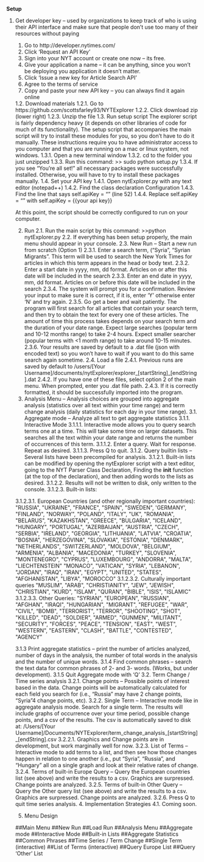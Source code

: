 <b>Setup</b>
<ol>
<li>	Get developer key – used by organizations to keep track of who is using their API interface and make sure that people don’t use too many of their resources without paying</li>
	<ol>
			<li>	Go to http://developer.nytimes.com/</li>
			<li>	Click ‘Request an API Key’</li>
			<li>	Sign into your NYT account or create one now – its free.</li>
			<li>	 Give your application a name – it can be anything, since you won’t be deploying you application it doesn’t matter.</li>
			<li>	Click ‘Issue a new key for Article Search API’</li>
			<li> Agree to the terms of service</li>
			<li>	Copy and paste your new API key – you can always find it again online</li>
	</ol>
1.2.	Download materials
1.2.1.	Go to https://github.com/scottsfarley93/NYTExplorer
1.2.2.	Click download zip (lower right)
1.2.3.	Unzip the file
1.3.	Run setup script
The explorer script is fairly dependency heavy (it depends on other libraries of code for much of its functionality).  The setup script that accompanies the main script will try to install these modules for you, so you don’t have to do it manually.  These instructions require you to have administrator access to you computer and that you are running on a mac or linux system, not windows.
1.3.1.	Open a new terminal window
1.3.2.	cd to the folder you just unzipped 
1.3.3.	Run this command: >> sudo python setup.py 
1.3.4.	If you see “You’re all set!” all necessary packages were successfully installed.  Otherwise, you will have to try to install these packages manually. 
1.4.	Set your API key 
1.4.1.	Open nytExplorer.py with any text editor (notepad++)
1.4.2.	Find the class declaration Configuration
1.4.3.	Find the line that says self.apiKey = “” (line 52)
1.4.4.	Replace self.apiKey = “” with self.apiKey = {{your api key}}

At this point, the script should be correctly configured to run on your computer.

2.	Run
2.1.	Run the main script by this command: >>python nytExplorer.py
2.2.	If everything has been setup properly, the main menu should appear in your console. 
2.3.	New Run – Start a new run from scratch  (Option 1)
2.3.1.	Enter a search term, (“Syria”, “Syrian Migrants”.  This term will be used to search the New York Times for articles in which this term appears in the head or body text.
2.3.2.	Enter a start date in yyyy, mm, dd format.  Articles on or after this date will be included in the search
2.3.3.	Enter an end date in yyyy, mm, dd format.  Articles on or before this date will be included in the search
2.3.4.	The system will prompt you for a confirmation.  Review your input to make sure it is correct, if it is, enter ‘Y’ otherwise enter ‘N’ and try again.
2.3.5.	Go get a beer and wait patiently.  The program will first search for all articles that contain your search term, and then try to obtain the text for every one of these articles.  The amount of time this process takes depends on your search term and the duration of your date range.  Expect large searches (popular term and 10-12 months range) to take 2-4 hours.  Expect smaller searcher (popular terms with <1 month range) to take around 10-15 minutes. 
2.3.6.	Your results are saved by default to a .dat file (json with encoded text) so you won’t have to wait if you want to do this same search again sometime.
2.4.	Load a file
2.4.1.	Previous runs are saved by default to /users/[Your Username]/documents/nytExplorer/explorer_[startString]_[endString].dat
2.4.2.	If you have one of these files, select option 2 of the main menu.  When prompted, enter you .dat file path.
2.4.3.	If it is correctly formatted, it should be successfully imported into the program.
3.	Analysis Menu – Analysis choices are grouped into aggregate analysis (statistics over all text within your time range) and term change analysis (daily statistics for each day in your time range). 
3.1.	Aggregate mode – Analyze all text to get aggregate statistics
3.1.1.	Interactive Mode
3.1.1.1.	Interactive mode allows you to query search terms one at a time.  This will take some time on larger datasets.  This searches all the text within your date range and returns the number of occurrences of this term.
3.1.1.2.	Enter a query. Wait for response.  Repeat as desired.
3.1.1.3.	Press Q to quit.
3.1.2.	Query builtin lists – Several lists have been precompiled for analysis.
3.1.2.1.	Built-in lists can be modified by opening the nytExplorer script with a text editor, going to the NYT Parser Class Declaration, Finding the __init__ function (at the top of the declaration), and then adding words to the lists as desired.
3.1.2.2.	Results will not be written to disk, only written to the console.
3.1.2.3.	Built-in lists:
 
3.1.2.3.1.	European Countries (and other regionally important countries): 
"RUSSIA", 
"UKRAINE", 
"FRANCE", 
"SPAIN", 
"SWEDEN", 
'GERMANY', 
"FINLAND", 
"NORWAY", 
"POLAND", 
"ITALY",
"UK", 
"ROMANIA", 
"BELARUS", 
"KAZAKHSTAN", 
"GREECE", 
"BULGARIA", 
"ICELAND", 
"HUNGARY", 
"PORTUGAL",
"AZERBAIJAN",
“AUSTRIA",
 "CZECH", 
"SERBIA",
 "IRELAND", 
"GEORGIA", 
"LITHUANIA", 
"LATVIA",
 "CROATIA", 
"BOSNIA",
"HERZEGOVINA", 
"SLOVAKIA", 
"ESTONIA",
 "DENMARK", 
"NETHERLANDS", 
"SWITZERLAND", 
"MOLDOVA", 
"BELGIUM",
"ARMENIA", 
"ALBANIA", 
"MACEDONIA", 
"TURKEY",
 "SLOVENIA", 
"MONTENEGRO", 
"CYPRUS", 
"LUXEMBOURG",
"ANDORRA", 
"MALTA",
"LIECHTENSTEIN" 
"MONACO", 
"VATICAN", 
"SYRIA", 
"LEBANON", 
"JORDAN", 
"IRAQ",
"IRAN", 
"EGYPT", 
"UNITED", 
"STATES", 
"AFGHANISTAN", 
"LIBYA",
"MOROCCO"
3.1.2.3.2.	Culturally important queries
"MUSLIM", 
"ARAB", 
"CHRISTIANITY", 
"JEW", 
"JEWISH", 
"CHRISTIAN",
"KURD", 
"ISLAM", 
"QURAN", 
"BIBLE", 
"ISIS", 
"ISLAMIC"
3.1.2.3.3.	Other Queries:
"SYRIAN", 
"EUROPEAN", 
"RUSSIAN", 
"AFGHAN", 
"IRAQI", 
"HUNGARIAN", 
"MIGRANT", 
"REFUGEE", 
"WAR",
"CIVIL", 
“BOMB", 
"TERRORIST", 
"TERROR",
 "SHOOTING", 
"SHOT", 
"KILLED", 
"DEAD",
"SOLDIER",
 "ARMED", 
"GUNMEN", 
"MILITANT", 
"SECURITY", 
"FORCES",
 "PEACE", 
"TENSION", 
"EAST",
 "WEST",
"WESTERN", 
"EASTERN", 
"CLASH", 
"BATTLE", 
"CONTESTED",
"AGENCY”
 
3.1.3 Print aggregate statistics – print the number of articles analyzed, number of days in the analysis, the number of total words in the analysis and the number of unique words.
3.1.4 Find common phrases – search the text data for common phrases of 2- and 3- words.  (Works, but under development).
3.1.5 Quit Aggregate mode with ‘Q’ 
3.2.	Term Change / Time series analysis
3.2.1.	Change points – Possible points of interest based in the data.  Change points will be automatically calculated for each field you search for (i.e., “Russia” may have 2 change points, “Syria”4 change points, etc). 
3.2.2.	Single Term – Interactive mode like in aggregate analysis mode.  Search for a single term.  The results will include graphs of occurrence over your time period, possible change points, and a csv of the results. The csv is automatically saved to disk at: /Users/[Your Username]/Documents/NYTExplorer/term_change_analysis_[startString]_[endString].csv
3.2.2.1.	Graphics and Change points are in development, but work marginally well for now.
3.2.3.	List of Terms – Interactive mode to add terms to a list, and then see how those changes happen in relation to one another (i.e., put “Syria”, “Russia”, and “Hungary” all on a single graph and look at their relative rates of change.  
3.2.4.	Terms of built-in Europe Query – Query the European countries list (see above) and write the results to a csv.  Graphics are surpressed. Change points are analyzed.
3.2.5.	Terms of built-in Other Query – Query the Other query list (see above) and write the results to a csv.  Graphics are surpressed.  Change points are analyzed.
3.2.6.	Press Q to quit time series analysis.
4.	Implementation Strategies
4.1.	Coming soon.


5.	Menu Design


##Main Menu
	##New Run
	##Load Run
##Analysis Menu
	##Aggregate mode
		##Interactive Mode
		##Built-in Lists
		##Aggregate Statistics
		##Common Phrases
	##Time Series / Term Change
		##Single Term (interactive)
		##List of Terms (interactive)
		##Query Europe List
		##Query ‘Other’ List

		






